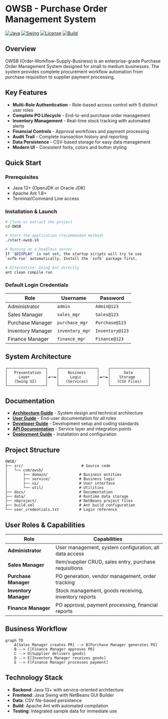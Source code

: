# OWSB - Purchase Order Management System

[![Java](https://img.shields.io/badge/Java-13+-orange.svg)](https://www.java.com)
[![Swing](https://img.shields.io/badge/GUI-Swing-blue.svg)](https://docs.oracle.com/javase/tutorial/uiswing/)
[![License](https://img.shields.io/badge/License-MIT-green.svg)](LICENSE)
[![Build](https://img.shields.io/badge/Build-Ant-red.svg)](https://ant.apache.org/)

## Overview

OWSB (Order-Workflow-Supply-Business) is an enterprise-grade Purchase Order Management System designed for small to medium businesses. The system provides complete procurement workflow automation from purchase requisition to supplier payment processing.

## Key Features

- **Multi-Role Authentication** - Role-based access control with 5 distinct user roles
- **Complete PO Lifecycle** - End-to-end purchase order management
- **Inventory Management** - Real-time stock tracking with automated alerts
- **Financial Controls** - Approval workflows and payment processing
- **Audit Trail** - Complete transaction history and reporting
- **Data Persistence** - CSV-based storage for easy data management
- **Modern UI** - Consistent fonts, colors and button styling

## Quick Start

### Prerequisites
- Java 13+ (OpenJDK or Oracle JDK)
- Apache Ant 1.8+
- Terminal/Command Line access

### Installation & Launch
```bash
# Clone or extract the project
cd OWSB

# Start the application (recommended method)
./start-owsb.sh

# Running on a headless server
If `$DISPLAY` is not set, the startup scripts will try to use
`xvfb-run` automatically. Install the `xvfb` package first.

# Alternative: Using Ant directly
ant clean compile run
```

### Default Login Credentials
| Role | Username | Password |
|------|----------|----------|
| Administrator | `admin` | `Admin@123` |
| Sales Manager | `sales_mgr` | `Sales@123` |
| Purchase Manager | `purchase_mgr` | `Purchase@123` |
| Inventory Manager | `inventory_mgr` | `Inventory@123` |
| Finance Manager | `finance_mgr` | `Finance@123` |

## System Architecture

```
┌─────────────────┐    ┌─────────────────┐    ┌─────────────────┐
│   Presentation  │    │    Business     │    │      Data       │
│     Layer       │◄──►│     Logic       │◄──►│    Storage      │
│   (Swing UI)    │    │   (Services)    │    │   (CSV Files)   │
└─────────────────┘    └─────────────────┘    └─────────────────┘
```

## Documentation

- **[Architecture Guide](docs/architecture/)** - System design and technical architecture
- **[User Guide](docs/user-guide/)** - End-user documentation for all roles
- **[Developer Guide](docs/developer-guide/)** - Development setup and coding standards
- **[API Documentation](docs/api/)** - Service layer and integration points
- **[Deployment Guide](docs/deployment/)** - Installation and configuration

## Project Structure

```
OWSB/
├── src/                          # Source code
│   └── com/owsb/
│       ├── domain/              # Business entities
│       ├── service/             # Business logic
│       ├── ui/                  # User interface
│       └── util/                # Utilities
├── docs/                        # Documentation
├── data/                        # Runtime data storage
├── nbproject/                   # NetBeans project files
├── build.xml                    # Ant build configuration
└── user_credentials.txt         # Login reference
```

## User Roles & Capabilities

| Role | Capabilities |
|------|-------------|
| **Administrator** | User management, system configuration, all data access |
| **Sales Manager** | Item/supplier CRUD, sales entry, purchase requisitions |
| **Purchase Manager** | PO generation, vendor management, order tracking |
| **Inventory Manager** | Stock management, goods receiving, inventory reports |
| **Finance Manager** | PO approval, payment processing, financial reports |

## Business Workflow

```mermaid
graph TD
    A[Sales Manager creates PR] --> B[Purchase Manager generates PO]
    B --> C[Finance Manager approves PO]
    C --> D[Supplier delivers goods]
    D --> E[Inventory Manager receives goods]
    E --> F[Finance Manager processes payment]
```

## Technology Stack

- **Backend**: Java 13+ with service-oriented architecture
- **Frontend**: Java Swing with NetBeans GUI Builder
- **Data**: CSV file-based persistence
- **Build**: Apache Ant with automated compilation
- **Testing**: Integrated sample data for immediate use

